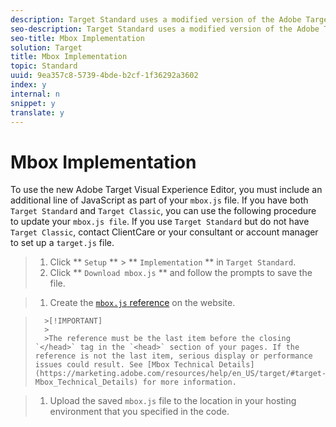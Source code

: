 ```yaml
---
description: Target Standard uses a modified version of the Adobe Target mbox.js file.
seo-description: Target Standard uses a modified version of the Adobe Target mbox.js file.
seo-title: Mbox Implementation
solution: Target
title: Mbox Implementation
topic: Standard
uuid: 9ea357c8-5739-4bde-b2cf-1f36292a3602
index: y
internal: n
snippet: y
translate: y
---
```


# Mbox Implementation

To use the new Adobe Target Visual Experience Editor, you must include an additional line of JavaScript as part of your `mbox.js` file. 
If you have both `Target Standard` and `Target Classic`, you can use the following procedure to update your `mbox.js file`. If you use `Target Standard` but do not have `Target Classic`, contact ClientCare or your consultant or account manager to set up a `target.js` file. 

>1. Click ** `Setup` ** > ** `Implementation` ** in `Target Standard`.
>1. Click ** `Download mbox.js` ** and follow the prompts to save the file.

>1. Create the [ `mbox.js` reference](https://marketing.adobe.com/resources/help/en_US/tnt/help/t_Referencing_mboxjs.html) on the website.


>       >[!IMPORTANT]
>       >
>       >The reference must be the last item before the closing `</head>` tag in the `<head>` section of your pages. If the reference is not the last item, serious display or performance issues could result. See [Mbox Technical Details](https://marketing.adobe.com/resources/help/en_US/target/#target-Mbox_Technical_Details) for more information. 

>1. Upload the saved `mbox.js` file to the location in your hosting environment that you specified in the code.

